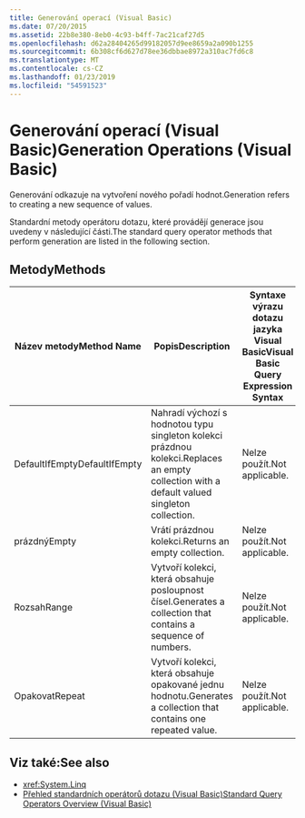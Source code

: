 ```yaml
---
title: Generování operací (Visual Basic)
ms.date: 07/20/2015
ms.assetid: 22b8e380-8eb0-4c93-b4ff-7ac21caf27d5
ms.openlocfilehash: d62a28404265d99182057d9ee8659a2a090b1255
ms.sourcegitcommit: 6b308cf6d627d78ee36dbbae8972a310ac7fd6c8
ms.translationtype: MT
ms.contentlocale: cs-CZ
ms.lasthandoff: 01/23/2019
ms.locfileid: "54591523"
---
```

# <a name="generation-operations-visual-basic"></a><span data-ttu-id="f0190-102">Generování operací (Visual Basic)</span><span class="sxs-lookup"><span data-stu-id="f0190-102">Generation Operations (Visual Basic)</span></span>
<span data-ttu-id="f0190-103">Generování odkazuje na vytvoření nového pořadí hodnot.</span><span class="sxs-lookup"><span data-stu-id="f0190-103">Generation refers to creating a new sequence of values.</span></span>  
  
 <span data-ttu-id="f0190-104">Standardní metody operátoru dotazu, které provádějí generace jsou uvedeny v následující části.</span><span class="sxs-lookup"><span data-stu-id="f0190-104">The standard query operator methods that perform generation are listed in the following section.</span></span>  
  
## <a name="methods"></a><span data-ttu-id="f0190-105">Metody</span><span class="sxs-lookup"><span data-stu-id="f0190-105">Methods</span></span>  
  
|<span data-ttu-id="f0190-106">Název metody</span><span class="sxs-lookup"><span data-stu-id="f0190-106">Method Name</span></span>|<span data-ttu-id="f0190-107">Popis</span><span class="sxs-lookup"><span data-stu-id="f0190-107">Description</span></span>|<span data-ttu-id="f0190-108">Syntaxe výrazu dotazu jazyka Visual Basic</span><span class="sxs-lookup"><span data-stu-id="f0190-108">Visual Basic Query Expression Syntax</span></span>|<span data-ttu-id="f0190-109">Další informace</span><span class="sxs-lookup"><span data-stu-id="f0190-109">More Information</span></span>|  
|-----------------|-----------------|------------------------------------------|----------------------|  
|<span data-ttu-id="f0190-110">DefaultIfEmpty</span><span class="sxs-lookup"><span data-stu-id="f0190-110">DefaultIfEmpty</span></span>|<span data-ttu-id="f0190-111">Nahradí výchozí s hodnotou typu singleton kolekci prázdnou kolekci.</span><span class="sxs-lookup"><span data-stu-id="f0190-111">Replaces an empty collection with a default valued singleton collection.</span></span>|<span data-ttu-id="f0190-112">Nelze použít.</span><span class="sxs-lookup"><span data-stu-id="f0190-112">Not applicable.</span></span>|<xref:System.Linq.Enumerable.DefaultIfEmpty%2A?displayProperty=nameWithType><br /><br /> <xref:System.Linq.Queryable.DefaultIfEmpty%2A?displayProperty=nameWithType>|  
|<span data-ttu-id="f0190-113">prázdný</span><span class="sxs-lookup"><span data-stu-id="f0190-113">Empty</span></span>|<span data-ttu-id="f0190-114">Vrátí prázdnou kolekci.</span><span class="sxs-lookup"><span data-stu-id="f0190-114">Returns an empty collection.</span></span>|<span data-ttu-id="f0190-115">Nelze použít.</span><span class="sxs-lookup"><span data-stu-id="f0190-115">Not applicable.</span></span>|<xref:System.Linq.Enumerable.Empty%2A?displayProperty=nameWithType>|  
|<span data-ttu-id="f0190-116">Rozsah</span><span class="sxs-lookup"><span data-stu-id="f0190-116">Range</span></span>|<span data-ttu-id="f0190-117">Vytvoří kolekci, která obsahuje posloupnost čísel.</span><span class="sxs-lookup"><span data-stu-id="f0190-117">Generates a collection that contains a sequence of numbers.</span></span>|<span data-ttu-id="f0190-118">Nelze použít.</span><span class="sxs-lookup"><span data-stu-id="f0190-118">Not applicable.</span></span>|<xref:System.Linq.Enumerable.Range%2A?displayProperty=nameWithType>|  
|<span data-ttu-id="f0190-119">Opakovat</span><span class="sxs-lookup"><span data-stu-id="f0190-119">Repeat</span></span>|<span data-ttu-id="f0190-120">Vytvoří kolekci, která obsahuje opakované jednu hodnotu.</span><span class="sxs-lookup"><span data-stu-id="f0190-120">Generates a collection that contains one repeated value.</span></span>|<span data-ttu-id="f0190-121">Nelze použít.</span><span class="sxs-lookup"><span data-stu-id="f0190-121">Not applicable.</span></span>|<xref:System.Linq.Enumerable.Repeat%2A?displayProperty=nameWithType>|  
  
## <a name="see-also"></a><span data-ttu-id="f0190-122">Viz také:</span><span class="sxs-lookup"><span data-stu-id="f0190-122">See also</span></span>
- <xref:System.Linq>
- [<span data-ttu-id="f0190-123">Přehled standardních operátorů dotazu (Visual Basic)</span><span class="sxs-lookup"><span data-stu-id="f0190-123">Standard Query Operators Overview (Visual Basic)</span></span>](../../../../visual-basic/programming-guide/concepts/linq/standard-query-operators-overview.md)
